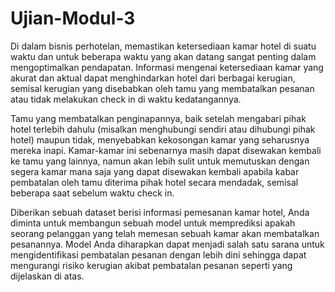 # Ujian-Modul-3

Di dalam bisnis perhotelan, memastikan ketersediaan kamar hotel di suatu waktu dan untuk beberapa waktu
yang akan datang sangat penting dalam mengoptimalkan pendapatan. Informasi mengenai ketersediaan
kamar yang akurat dan aktual dapat menghindarkan hotel dari berbagai kerugian, semisal kerugian yang
disebabkan oleh tamu yang membatalkan pesanan atau tidak melakukan check in di waktu kedatangannya.

Tamu yang membatalkan penginapannya, baik setelah mengabari pihak hotel terlebih dahulu (misalkan
menghubungi sendiri atau dihubungi pihak hotel) maupun tidak, menyebabkan kekosongan kamar yang
seharusnya mereka inapi. Kamar-kamar ini sebenarnya masih dapat disewakan kembali ke tamu yang lainnya,
namun akan lebih sulit untuk memutuskan dengan segera kamar mana saja yang dapat disewakan kembali
apabila kabar pembatalan oleh tamu diterima pihak hotel secara mendadak, semisal beberapa saat sebelum
waktu check in.

Diberikan sebuah dataset berisi informasi pemesanan kamar hotel, Anda diminta untuk membangun sebuah
model untuk memprediksi apakah seorang pelanggan yang telah memesan sebuah kamar akan membatalkan
pesanannya. Model Anda diharapkan dapat menjadi salah satu sarana untuk mengidentifikasi pembatalan
pesanan dengan lebih dini sehingga dapat mengurangi risiko kerugian akibat pembatalan pesanan seperti
yang dijelaskan di atas.
